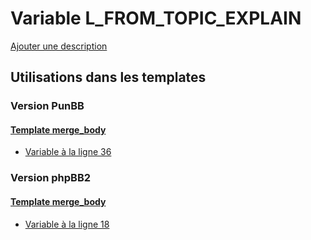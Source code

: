# Variable L_FROM_TOPIC_EXPLAIN
[Ajouter une description](https://fa-tvars.appspot.com/var/L_FROM_TOPIC_EXPLAIN)

## Utilisations dans les templates

### Version PunBB

#### [Template merge_body](punbb/merge_body.md#readme)
* [Variable &agrave; la ligne 36](../punbb/merge_body.tpl#L36)

### Version phpBB2

#### [Template merge_body](subsilver/merge_body.md#readme)
* [Variable &agrave; la ligne 18](../subsilver/merge_body.tpl#L18)